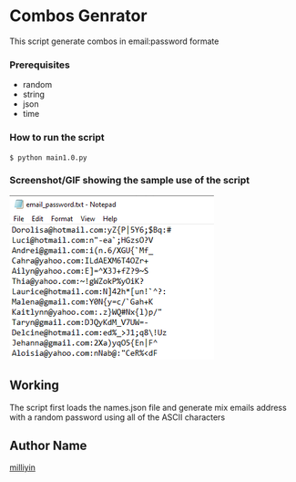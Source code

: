 # Combos Genrator
This script generate combos in email:password formate

### Prerequisites
* random
* string
* json
* time

### How to run the script

<!--Remove the below lines and add yours -->

```
$ python main1.0.py
```

### Screenshot/GIF showing the sample use of the script
<!--Remove the below lines and add yours -->
![Screenshot of the Output](Output.png)

## Working
The script first loads the names.json file and generate mix emails address with a random password using all of the ASCII characters

## Author Name
[milliyin](https://github.com/milliyin)
